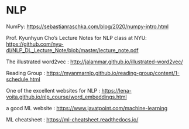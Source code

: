 # NLP
NumPy: https://sebastianraschka.com/blog/2020/numpy-intro.html

Prof. Kyunhyun Cho’s Lecture Notes for NLP class at NYU: https://github.com/nyu-dl/NLP_DL_Lecture_Note/blob/master/lecture_note.pdf

The illustrated word2vec : http://jalammar.github.io/illustrated-word2vec/

Reading Group : https://myanmarnlp.github.io/reading-group/content/1-schedule.html

One of the excellent websites for NLP : https://lena-voita.github.io/nlp_course/word_embeddings.html

a good ML website : https://www.javatpoint.com/machine-learning

ML cheatsheet : https://ml-cheatsheet.readthedocs.io/
